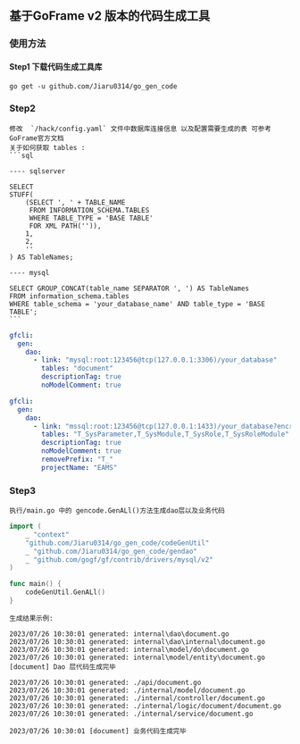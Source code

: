 ## 基于GoFrame v2 版本的代码生成工具

### 使用方法

#### Step1 下载代码生成工具库
`go get -u github.com/Jiaru0314/go_gen_code`

###  Step2
    修改  `/hack/config.yaml` 文件中数据库连接信息 以及配置需要生成的表 可参考GoFrame官方文档
    关于如何获取 tables :
    ```sql

    ---- sqlserver 

    SELECT 
    STUFF(
        (SELECT ', ' + TABLE_NAME 
         FROM INFORMATION_SCHEMA.TABLES 
         WHERE TABLE_TYPE = 'BASE TABLE' 
         FOR XML PATH('')), 
        1, 
        2, 
        ''
    ) AS TableNames;

    ---- mysql 

    SELECT GROUP_CONCAT(table_name SEPARATOR ', ') AS TableNames
    FROM information_schema.tables
    WHERE table_schema = 'your_database_name' AND table_type = 'BASE TABLE';
    ```
    
```yaml
gfcli:
  gen:
    dao:
      - link: "mysql:root:123456@tcp(127.0.0.1:3306)/your_database"
        tables: "document"
        descriptionTag: true
        noModelComment: true
```

```yaml
gfcli:
  gen:
    dao:
      - link: "mssql:root:123456@tcp(127.0.0.1:1433)/your_database?encrypt=disable"
        tables: "T_SysParameter,T_SysModule,T_SysRole,T_SysRoleModule"
        descriptionTag: true
        noModelComment: true
        removePrefix: "T_"
        projectName: "EAMS"
```

### Step3
    执行/main.go 中的 gencode.GenALl()方法生成dao层以及业务代码

```go
import (
	_ "context"
	"github.com/Jiaru0314/go_gen_code/codeGenUtil"
	_ "github.com/Jiaru0314/go_gen_code/gendao"
	_ "github.com/gogf/gf/contrib/drivers/mysql/v2"
)

func main() {
	codeGenUtil.GenALl()
}
```

    生成结果示例:
```
2023/07/26 10:30:01 generated: internal\dao\document.go
2023/07/26 10:30:01 generated: internal\dao\internal\document.go
2023/07/26 10:30:01 generated: internal\model/do\document.go
2023/07/26 10:30:01 generated: internal\model/entity\document.go
[document] Dao 层代码生成完毕

2023/07/26 10:30:01 generated: ./api/document.go
2023/07/26 10:30:01 generated: ./internal/model/document.go
2023/07/26 10:30:01 generated: ./internal/controller/document.go
2023/07/26 10:30:01 generated: ./internal/logic/document/document.go
2023/07/26 10:30:01 generated: ./internal/service/document.go

2023/07/26 10:30:01 [document] 业务代码生成完毕

```


